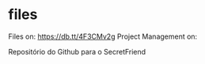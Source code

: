 files
=====

Files on: https://db.tt/4F3CMv2g
Project Management on: 

Repositório do Github para o SecretFriend
